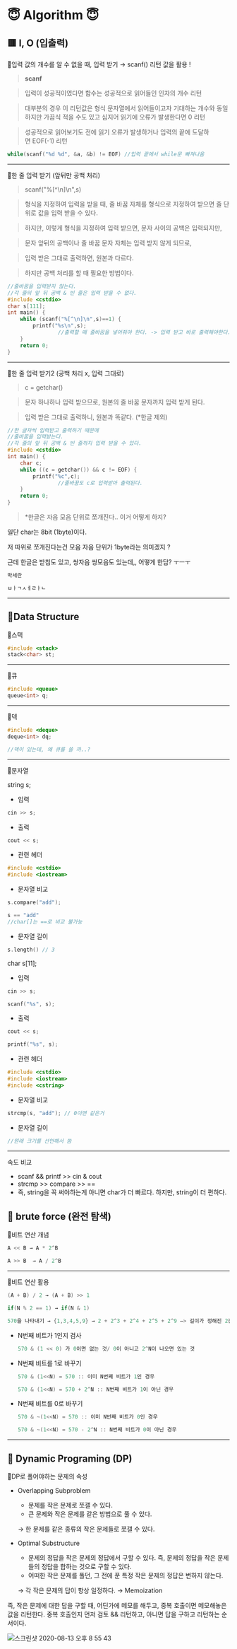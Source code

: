 # 😇 Algorithm 😇

## 🟥 I, O (입출력)

🍎입력 값의 개수를 알 수 없을 때, 입력 받기 → scanf() 리턴 값을 활용 !

> **scanf**

> 입력이 성공적이였다면 함수는 성공적으로 읽어들인 인자의 개수 리턴

> 대부분의 경우 이 리턴값은 형식 문자열에서 읽어들이고자 기대하는 개수와 동일하지만 가끔식 적을 수도 있고 심지어 읽기에 오류가 발생한다면 0 리턴

> 성공적으로 읽어보기도 전에 읽기 오류가 발생하거나 입력의 끝에 도달하면 EOF(-1) 리턴

```cpp
while(scanf("%d %d", &a, &b) != EOF) //입력 끝에서 while문 빠져나옴
```

---

🍎한 줄 입력 받기 (앞뒤만 공백 처리)

> scanf("%[^\n]\n",s)

> 형식을 지정하여 입력을 받을 때, 줄 바꿈 자체를 형식으로 지정하여 받으면 줄 단위로 값을 입력 받을 수 있다.

> 하지만, 이렇게 형식을 지정하여 입력 받으면, 문자 사이의 공백은 입력되지만,

> 문자 앞뒤의 공백이나 줄 바꿈 문자 자체는 입력 받지 않게 되므로,

> 입력 받은 그대로 출력하면, 원본과 다르다.

> 하지만 공백 처리를 할 때 필요한 방법이다.

```cpp
//줄바꿈을 입력받지 않는다.
//각 줄의 앞 뒤 공백 & 빈 줄은 입력 받을 수 없다.
#include <cstdio>
char s[111];
int main() {
    while (scanf("%[^\n]\n",s)==1) {
        printf("%s\n",s);
				//출력할 때 줄바꿈을 넣어줘야 한다. -> 입력 받고 바로 출력해야한다.
    }
    return 0;
}
```

---

🍎한 줄 입력 받기2 (공백 처리 x, 입력 그대로)

> c = getchar()

> 문자 하나하나 입력 받으므로, 원본의 줄 바꿈 문자까지 입력 받게 된다.

> 입력 받은 그대로 출력하니, 원본과 똑같다.  (*한글 제외)

```cpp
//한 글자씩 입력받고 출력하기 때문에
//줄바꿈을 입력받는다.
//각 줄의 앞 뒤 공백 & 빈 줄까지 입력 받을 수 있다.
#include <cstdio>
int main() {
    char c;
    while ((c = getchar()) && c != EOF) {
        printf("%c",c);
				//줄바꿈도 c로 입력받아 출력된다. 
    }
    return 0;
}
```

> *한글은 자음 모음 단위로 쪼개진다.. 이거 어떻게 하지?

일단 char는 8bit (1byte)이다.

저 따위로 쪼개진다는건 모음 자음 단위가 1byte라는 의미겠지 ? 

근데 한글은 받침도 있고, 쌍자음 쌍모음도 있는데,, 어떻게 한담? ㅜㅡㅜ

```jsx
박세란

ㅂㅏㄱㅅㅔㄹㅏㄴ
```

---

## 🔶Data Structure

🍊스택

```cpp
#include <stack>
stack<char> st;
```

---

🍊큐

```cpp
#include <queue>
queue<int> q;
```

---

🍊덱 

```cpp
#include <deque>
deque<int> dq;

//덱이 있는데, 왜 큐를 쓸 까..?
```

---

🍊문자열

string s;

- 입력

```cpp
cin >> s;
```

- 출력

```cpp
cout << s;
```

- 관련 헤더

```cpp
#include <cstdio>
#include <iostream>
```

- 문자열 비교

```cpp
s.compare("add");
```

```cpp
s == "add" 
//char[]는 ==로 비교 불가능
```

- 문자열 길이

```cpp
s.length() // 3
```

char s[11];

- 입력

```cpp
cin >> s;
```

```cpp
scanf("%s", s);
```

- 출력

```cpp
cout << s;
```

```cpp
printf("%s", s);
```

- 관련 헤더

```cpp
#include <cstdio>
#include <iostream>
#include <cstring>
```

- 문자열 비교

```cpp
strcmp(s, "add"); // 0이면 같은거 
```

- 문자열 길이

```cpp
//원래 크기를 선언해서 씀
```

---

속도 비교

- scanf && printf >> cin & cout
- strcmp >> compare >> ==
- 즉, string을 꼭 써야하는게 아니면 char가 더 빠르다.  하지만, string이 더 편하다.

## 🔵 brute force (완전 탐색)

🧊비트 연산 개념

```cpp
A << B → A * 2^B
```

```cpp
A >> B  → A / 2^B 
```

---

🧊비트 연산 활용

```cpp
(A + B) / 2 → (A + B) >> 1
```

```cpp
if(N % 2 == 1) → if(N & 1)
```

```cpp
570을 나타내기 → {1,3,4,5,9} → 2 + 2^3 + 2^4 + 2^5 + 2^9 —> 길이가 정해진 2진수를 나타내기 좋음
```

- N번째 비트가 1인지 검사

    ```cpp
    570 & (1 << 0) 가 0이면 없는 것/ 0이 아니고 2^N이 나오면 있는 것
    ```

- N번째 비트를 1로 바꾸기

    ```cpp
    570 & (1<<N) = 570 :: 이미 N번째 비트가 1인 경우
    ```

    ```cpp
    570 & (1<<N) = 570 + 2^N :: N번째 비트가 1이 아닌 경우
    ```

- N번째 비트를 0로 바꾸기

    ```cpp
    570 & ~(1<<N) = 570 :: 이미 N번째 비트가 0인 경우
    ```

    ```cpp
    570 & ~(1<<N) = 570 - 2^N :: N번째 비트가 0이 아닌 경우
    ```

---

## 🤢 Dynamic Programing (DP)

🎾DP로 풀어야하는 문제의 속성

- Overlapping Subproblem
    - 문제를 작은 문제로 쪼갤 수 있다.
    - 큰 문제와 작은 문제를 같은 방법으로 풀 수 있다.

    → 한 문제를 같은 종류의 작은 문제들로 쪼갤 수 있다. 

- Optimal Substructure
    - 문제의 정답을 작은 문제의 정답에서 구할 수 있다. 즉, 문제의 정답을 작은 문제들의 정답을 합하는 것으로 구할 수 있다.
    - 어떠한 작은 문제를 풀던, 그 전에 푼 특정 작은 문제의 정답은 변하지 않는다.

    → 각 작은 문제의 답이 항상 일정하다. → Memoization

즉, 작은 문제에 대한 답을 구할 때, 어딘가에 메모를 해두고, 중복 호출이면 메모해놓은 값을 리턴한다. 중복 호출인지 먼저 검토 && 리턴하고, 아니면 답을 구하고 리턴하는 순서이다. 

![스크린샷 2020-08-13 오후 8 55 43](https://user-images.githubusercontent.com/59532818/90131636-690da400-dda7-11ea-9d6a-6b855ea93d92.png)
